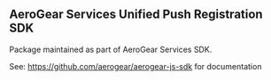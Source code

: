 ## AeroGear Services Unified Push Registration SDK

Package maintained as part of AeroGear Services SDK.

See: https://github.com/aerogear/aerogear-js-sdk for documentation
